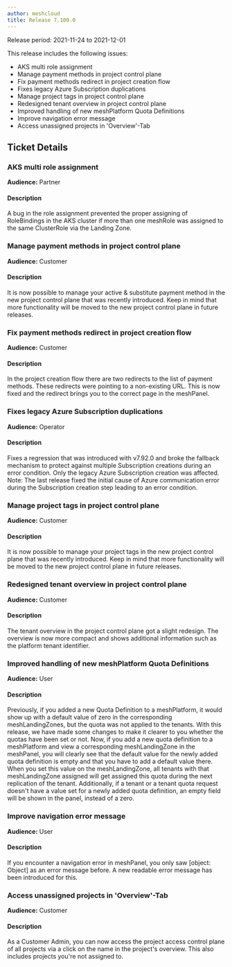 ```yaml
---
author: meshcloud
title: Release 7.100.0
---
```


Release period: 2021-11-24 to 2021-12-01

This release includes the following issues:
* AKS multi role assignment
* Manage payment methods in project control plane
* Fix payment methods redirect in project creation flow
* Fixes legacy Azure Subscription duplications
* Manage project tags in project control plane
* Redesigned tenant overview in project control plane
* Improved handling of new meshPlatform Quota Definitions
* Improve navigation error message
* Access unassigned projects in 'Overview'-Tab
<!--truncate-->

## Ticket Details
### AKS multi role assignment
**Audience:** Partner<br>

#### Description
A bug in the role assignment prevented the proper assigning of RoleBindings in the AKS cluster
if more than one meshRole was assigned to the same ClusterRole via the Landing Zone.

### Manage payment methods in project control plane
**Audience:** Customer<br>

#### Description
It is now possible to manage your active & substitute payment method in the new project control plane that was recently introduced.
Keep in mind that more functionality will be moved to the new project control plane in future releases.

### Fix payment methods redirect in project creation flow
**Audience:** Customer<br>

#### Description
In the project creation flow there are two redirects to the list of payment methods.
These redirects were pointing to a non-existing URL. This is now fixed and the redirect brings
you to the correct page in the meshPanel.

### Fixes legacy Azure Subscription duplications
**Audience:** Operator<br>

#### Description
Fixes a regression that was introduced with v7.92.0 and broke the fallback mechanism to
protect against multiple Subscription creations during an error condition. Only the legacy Azure
Subscription creation was affected.
Note: The last release fixed the initial cause of Azure communication error during the Subscription
creation step leading to an error condition.

### Manage project tags in project control plane
**Audience:** Customer<br>

#### Description
It is now possible to manage your project tags in the new project control plane that was recently introduced.
Keep in mind that more functionality will be moved to the new project control plane in future releases.

### Redesigned tenant overview in project control plane
**Audience:** Customer<br>

#### Description
The tenant overview in the project control plane got a slight redesign.
The overview is now more compact and shows additional information such as
the platform tenant identifier.

### Improved handling of new meshPlatform Quota Definitions
**Audience:** User<br>

#### Description
Previously, if you added a new Quota Definition to a meshPlatform, it would show up with a default
value of zero in the corresponding meshLandingZones, but the quota was not applied to the tenants. With this release, we have
made some changes to make it clearer to you whether the quotas have been set or not. Now, if you add a new
quota definition to a meshPlatform and view a corresponding meshLandingZone in the meshPanel, you will clearly see that the
default value for the newly added quota definition is empty and that you have to add a default value there. When you
set this value on the meshLandingZone, all tenants with that meshLandingZone assigned will get assigned this quota
during the next replication of the tenant.
Additionally, if a tenant or a tenant quota request doesn't have a value set for a newly added quota definition,
an empty field will be shown in the panel, instead of a zero.

### Improve navigation error message
**Audience:** User<br>

#### Description
If you encounter a navigation error in meshPanel, you only saw [object: Object] as an error message before. A new readable error message has been introduced for this.

### Access unassigned projects in 'Overview'-Tab
**Audience:** Customer<br>

#### Description
As a Customer Admin, you can now access the project access control plane of all projects via a click on the name in the project's overview. This also includes projects you're not assigned to.

